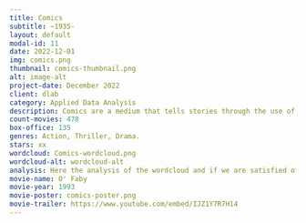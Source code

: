 ```yaml
---
title: Comics
subtitle: ~1935-
layout: default
modal-id: 11
date: 2022-12-01
img: comics.png
thumbnail: comics-thumbnail.png
alt: image-alt
project-date: December 2022
client: dlab
category: Applied Data Analysis
description: Comics are a medium that tells stories through the use of sequential art, often in the form of panels containing illustrations and text. Comics have a long history dating back to the late 1800s, and have evolved over the years to include a variety of genres such as action, adventure, romance, and comedy. Comics are often serialized, with each issue building upon the events of previous issues to create a larger narrative. They can be published in a variety of formats, including physical comic books, graphic novels, and online webcomics. Comics have had a significant impact on popular culture, with many iconic characters and storylines being adapted into films, television shows, and other media.
count-movies: 478
box-office: 135
genres: Action, Thriller, Drama.
stars: xx
wordcloud: Comics-wordcloud.png
wordcloud-alt: wordcloud-alt
analysis: Here the analysis of the wordcloud and if we are satisfied of the classification.
movie-name: O' Faby
movie-year: 1993
movie-poster: comics-poster.png
movie-trailer: https://www.youtube.com/embed/IJZ1Y7R7H14
---
```

